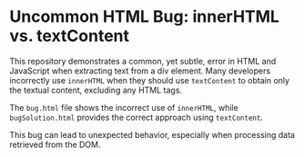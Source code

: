 # Uncommon HTML Bug: innerHTML vs. textContent

This repository demonstrates a common, yet subtle, error in HTML and JavaScript when extracting text from a div element.  Many developers incorrectly use `innerHTML` when they should use `textContent` to obtain only the textual content, excluding any HTML tags.

The `bug.html` file shows the incorrect use of `innerHTML`, while `bugSolution.html` provides the correct approach using `textContent`.

This bug can lead to unexpected behavior, especially when processing data retrieved from the DOM.